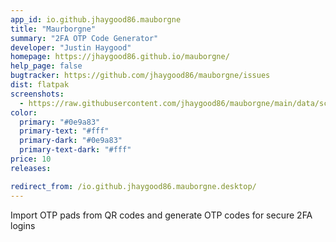 ```yaml
---
app_id: io.github.jhaygood86.mauborgne
title: "Maurborgne"
summary: "2FA OTP Code Generator"
developer: "Justin Haygood"
homepage: https://jhaygood86.github.io/mauborgne/
help_page: false
bugtracker: https://github.com/jhaygood86/mauborgne/issues
dist: flatpak
screenshots:
  - https://raw.githubusercontent.com/jhaygood86/mauborgne/main/data/screenshot.png
color:
  primary: "#0e9a83"
  primary-text: "#fff"
  primary-dark: "#0e9a83"
  primary-text-dark: "#fff"
price: 10
releases:

redirect_from: /io.github.jhaygood86.mauborgne.desktop/
---
```


<p>Import OTP pads from QR codes and generate OTP codes for secure 2FA logins</p>